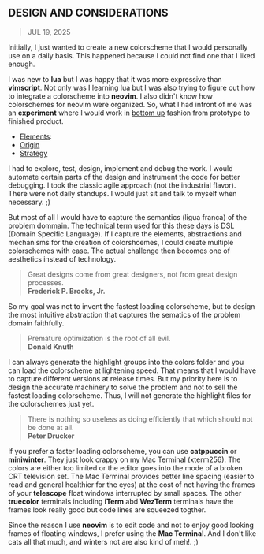 ## DESIGN AND CONSIDERATIONS
> JUL 19, 2025

Initially, I just wanted to create a new colorscheme that I would personally
use on a daily basis.  This happened because I could not find one that I liked
enough.

I was new to **lua** but I was happy that it was more expressive than **vimscript**.
Not only was I learning lua but I was also trying to figure out how to integrate
a colorscheme into **neovim**.  I also didn't know how colorschemes for neovim were
organized.  So, what I had infront of me was an **experiment** where I would work
in [bottom up](https://rubocode.github.io/blog/2018-08-17/top-down-and-bottom-up)
fashion from prototype to finished product.

* [Elements](elements):
* [Origin](origin)
* [Strategy](strategy)

I had to explore, test, design, implement and debug the work.
I would automate certain parts of the design and instrument the code
for better debugging.  I took the classic agile approach
(not the industrial flavor).  There were not daily standups.
I would just sit and talk to myself when necessary. ;)

But most of all I would have to capture the semantics (ligua franca)
of the problem dommain.  The technical term used for this these days
is DSL (Domain Specific Language).  If I capture the elements, abstractions
and mechanisms for the creation of colorshcemes, I could create multiple
colorschemes with ease.  The actual challenge then becomes one of aesthetics
instead of technology.

> Great designs come from great designers, not from great design processes.  
> **Frederick P. Brooks, Jr.**

So my goal was not to invent the fastest loading colorscheme, but to design the
most intuitive abstraction that captures the sematics of the problem domain
faithfully.

> Premature optimization is the root of all evil.  
> **Donald Knuth**

I can always generate the highlight groups into the colors folder and you can
load the colorscheme at lightening speed.  That means that I would have to
capture different versions at release times.  But my priority here is to
design the accurate machinery to solve the problem and not to sell the fastest
loading colorscheme.  Thus, I will not generate the highlight files for the
colorschemes just yet.

> There is nothing so useless as doing efficiently that which should not be done at all.  
> **Peter Drucker**

If you prefer a faster loading colorscheme, you can use **catppuccin**
or **miniwinter**.  They just look crappy on my Mac Terminal (xterm256).
The colors are either too limited or the editor goes into the mode of
a broken CRT television set.
The Mac Terminal provides better line spacing (easier to read and general
healthier for the eyes) at the cost of not having the frames of your
**telescope** float windows interrupted by small spaces.
The other **truecolor** terminals including **iTerm** abd **WezTerm**
terminals have the frames look really good but code lines
are squeezed togther.

Since the reason I use **neovim** is to edit code and not to enjoy good looking
frames of floating windows, I prefer using the **Mac Terminal**.
And I don't like cats all that much, and winters not are also kind of meh!. ;)
